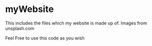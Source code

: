 # myWebsite
This includes the files which my website is made up of.
Images from unsplash.com

Feel Free to use this code as you wish
